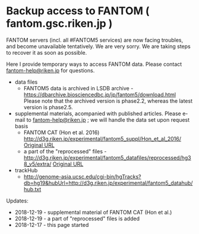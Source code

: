 # Backup access to FANTOM ( fantom.gsc.riken.jp )

FANTOM servers (incl. all #FANTOM5 services) are now facing troubles, and become unavailable tentatively. We are very sorry. We are taking steps to recover it as soon as possible.

Here I provide temporary ways to access FANTOM data. Please contact fantom-help@riken.jp for questions.

* data files
  - FANTOM5 data is archived in LSDB archive - https://dbarchive.biosciencedbc.jp/jp/fantom5/download.html Please note that the archived version is phase2.2, whereas the latest version is phase2.5. 
* supplemental materials, acompanied with published articles. Please e-mail to fantom-help@riken.jp ; we will handle the data set upon request basis
  - FANTOM CAT (Hon et al. 2016) http://d3g.riken.jp/experimental/fantom5_suppl/Hon_et_al_2016/  [Original URL](http://fantom.gsc.riken.jp/5/suppl/Hon_et_al_2016)
  - a part of the "reprocessed" files - http://d3g.riken.jp/experimental/fantom5_datafiles/reprocessed/hg38_v5/extra/ [Original URL](http://fantom.gsc.riken.jp/5/datafiles/reprocessed/hg38_v5/extra)
* trackHub
  - http://genome-asia.ucsc.edu/cgi-bin/hgTracks?db=hg19&hubUrl=http://d3g.riken.jp/experimental/fantom5_datahub/hub.txt


Updates:
* 2018-12-19 - supplemental material of FANTOM CAT (Hon et al.) 
* 2018-12-19 - a part of "reprocessed" files is added
* 2018-12-17 - this page started

